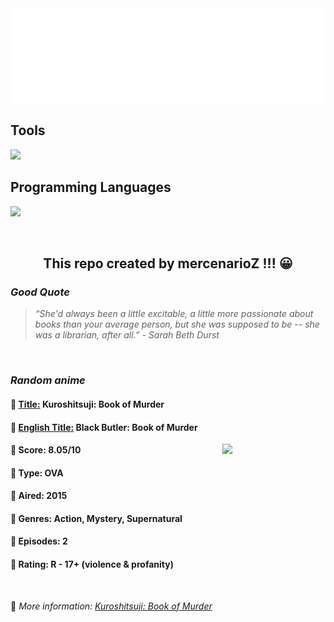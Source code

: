 
<img src="svg/nai.svg" />

<p>
  <h2>Tools</h2>
  <a href="https://skillicons.dev">
    <img src="https://skillicons.dev/icons?i=git,bash,vim,ubuntu,tensorflow,pytorch,docker,raspberrypi" />
  </a>

  <br />

  <h2>Programming Languages</h2>

  <a href="https://skillicons.dev">
    <img src="https://skillicons.dev/icons?i=python,c,cpp" />
  </a>
</p>

<br />

<h2 align="center">This repo created by mercenarioZ !!! 😀</h2>
<h3><i>Good Quote</i></h3>

<blockquote>
<i>
“She'd always been a little excitable, a little more passionate about books than your average person, but she was supposed to be -- she was a librarian, after all.” - Sarah Beth Durst
</i>
</blockquote>

<br />

<h3><i>Random anime</i></h3>

<h4>
  <strong>🥭 <u>Title:</u></strong> Kuroshitsuji: Book of Murder
</h4>

<h4>🌿 <u>English Title:</u> Black Butler: Book of Murder</h4>

<img align="right" width="165" src=https://cdn.myanimelist.net/images/anime/12/74392.jpg />

<h4>🌱 Score: 8.05/10</h4>

<h4>🌲 Type: OVA</h4>

<h4>🌴 Aired: 2015</h4>

<h4>🌵 Genres: Action, Mystery, Supernatural</h4>

<h4>🥑 Episodes: 2</h4>

<h4>🍏 Rating: R - 17+ (violence & profanity)</h4>

<br />

🍂 *More information: [Kuroshitsuji: Book of Murder](https://myanimelist.net/anime/23317/Kuroshitsuji__Book_of_Murder)*
    